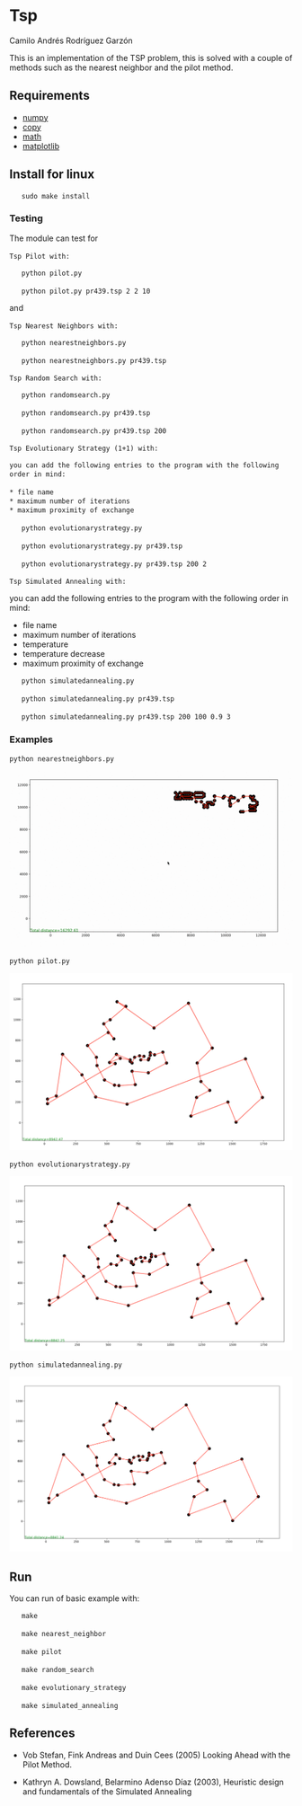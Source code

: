 # Tsp

Camilo Andrés Rodríguez Garzón

This is an implementation of the TSP problem, this is solved with a couple of methods such as the nearest neighbor and the pilot method.


Requirements
------------
- [numpy](http://www.numpy.org/)
- [copy](https://docs.python.org/2/library/copy.html)
- [math](https://docs.python.org/2/library/math.html)
- [matplotlib](https://matplotlib.org/)

Install for linux
-------

```
   sudo make install
```

### Testing

The module can test for

`Tsp Pilot with:`
```
   python pilot.py

   python pilot.py pr439.tsp 2 2 10
```
and

`Tsp Nearest Neighbors with:`
```
   python nearestneighbors.py

   python nearestneighbors.py pr439.tsp
```

`Tsp Random Search with:`
```
   python randomsearch.py

   python randomsearch.py pr439.tsp

   python randomsearch.py pr439.tsp 200
```

`Tsp Evolutionary Strategy (1+1) with:`
```
you can add the following entries to the program with the following order in mind:

* file name
* maximum number of iterations
* maximum proximity of exchange

   python evolutionarystrategy.py

   python evolutionarystrategy.py pr439.tsp

   python evolutionarystrategy.py pr439.tsp 200 2
```

`Tsp Simulated Annealing with:`

you can add the following entries to the program with the following order in mind:

* file name
* maximum number of iterations
* temperature
* temperature decrease
* maximum proximity of exchange

```
   python simulatedannealing.py

   python simulatedannealing.py pr439.tsp

   python simulatedannealing.py pr439.tsp 200 100 0.9 3
```

### Examples
```
python nearestneighbors.py
```

![alt text](https://github.com/camilorodriguezga/Tsp/blob/master/image/greedy/nearestneighbors.gif)

```
python pilot.py
```

![alt text](https://github.com/camilorodriguezga/Tsp/blob/master/image/semipilot/semipilot-berlin52-2-2.png)

```
python evolutionarystrategy.py
```

![alt text](https://github.com/camilorodriguezga/Tsp/blob/master/image/evolutionarystrategy/evolutionarystrategy-berlin52.png)

```
python simulatedannealing.py
```

![alt text](https://github.com/camilorodriguezga/Tsp/blob/master/image/simulatedannealing/simulatedannealing-berlin52.png)

Run
-------

You can run of basic example with:

```
   make
   
   make nearest_neighbor
   
   make pilot

   make random_search

   make evolutionary_strategy

   make simulated_annealing
```

References
-----------

*  Vob Stefan, Fink Andreas and Duin Cees (2005) Looking Ahead with the Pilot Method.

*  Kathryn A. Dowsland, Belarmino Adenso Díaz (2003), Heuristic design and fundamentals of the Simulated Annealing
